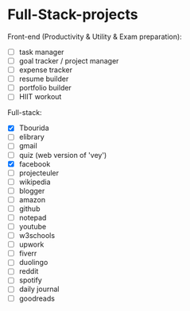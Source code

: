 # Full-Stack-projects

Front-end (Productivity & Utility & Exam preparation):
- [ ] task manager
- [ ] goal tracker / project manager
- [ ] expense tracker
- [ ] resume builder
- [ ] portfolio builder
- [ ] HIIT workout

Full-stack:
- [x] Tbourida
- [ ] elibrary
- [ ] gmail
- [ ] quiz (web version of 'vey')
- [x] facebook
- [ ] projecteuler
- [ ] wikipedia
- [ ] blogger
- [ ] amazon
- [ ] github
- [ ] notepad
- [ ] youtube
- [ ] w3schools
- [ ] upwork
- [ ] fiverr
- [ ] duolingo
- [ ] reddit
- [ ] spotify
- [ ] daily journal
- [ ] goodreads
